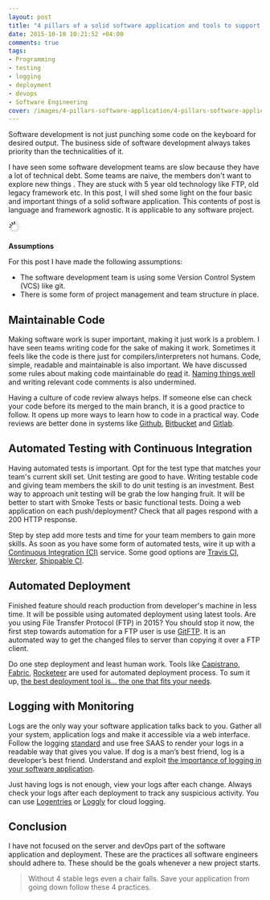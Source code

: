```yaml
---
layout: post
title: "4 pillars of a solid software application and tools to support it"
date: 2015-10-10 10:21:52 +04:00
comments: true
tags:
- Programming
- testing
- logging
- deployment
- devops
- Software Engineering
cover: /images/4-pillars-software-application/4-pillars-software-application.png
---
```


Software development is not just punching some code on the keyboard for desired output. The business side of software development always takes priority than the technicalities of it.  

I have seen some software development teams are slow because they have a lot of technical debt. Some teams are naive, the members don't want to explore new things . They are stuck with 5 year old technology like FTP, old legacy framework etc. In this post, I will shed some light on the four basic and important things of a solid software application. This contents of post is language and framework agnostic. It is applicable to any software project.

<img class="center" src="/images/generic/loading.gif" data-echo="/images/4-pillars-software-application/4-pillars-software-application.png" title="4 pillars of a solid software application" alt="4 pillars of a solid software application">

<!-- more -->

**Assumptions**

For this post I have made the following assumptions:

* The software development team is using some Version Control System (VCS) like git.
* There is some form of project management and team structure in place.

## Maintainable Code

Making software work is super important, making it just work is a problem. I have seen teams writing code for the sake of making it work. Sometimes it feels like the code is there just for compilers/interpreters not humans. Code, simple, readable and maintainable is also important. We have discussed some rules about making code maintainable do [read](http://blog.yipl.com.np/7-golden-rules-of-simple-clean-code/) it. [Naming things well](http://www.slideshare.net/pirhilton/how-to-name-things-the-hardest-problem-in-programming) and writing relevant code comments is also undermined.  

Having a culture of code review always helps. If someone else can check your code before its merged to the main branch, it is a good practice to follow. It opens up more ways to learn how to code in a practical way. Code reviews are better done in systems like [Github](http://github.com), [Bitbucket](http://bitbucket.org) and [Gitlab](http://gitlab.com).

## Automated Testing with Continuous Integration

Having automated tests is important. Opt for the test type that matches your team's current skill set. Unit testing are good to have. Writing testable code and giving team members the skill to do unit testing is an investment. Best way to approach unit testing will be grab the low hanging fruit. It will be better to start with Smoke Tests or basic functional tests. Doing a web application on each push/deployment? Check that all pages respond with a 200 HTTP response.

Step by step add more tests and time for your team members to gain more skills. As soon as you have some form of automated tests, wire it up with a [Continuous Integration (CI)](https://en.wikipedia.org/wiki/Continuous_integration) service. Some good options are [Travis CI](https://travis-ci.com), [Wercker](http://wercker.com), [Shippable CI](http://shippable.com).

## Automated Deployment

Finished feature should reach production from developer's machine in less time. It will be possible using automated deployment using latest tools. Are you using File Transfer Protocol (FTP) in 2015? You should stop it now, the first step towards automation for a FTP user is use [GitFTP](http://git-ftp.github.io/git-ftp/). It is an automated way to get the changed files to server than copying it over a FTP client.

Do one step deployment and least human work. Tools like [Capistrano](http://capistranorb.com/), [Fabric](http://www.fabfile.org/), [Rocketeer](http://rocketeer.autopergamene.eu/) are used for automated deployment process. To sum it up, [the best deployment tool is... the one that fits your needs](http://geshan.com.np/blog/2015/08/the-best-automated-deployment-tool-the-one-that-fits-your-needs/).

## Logging with Monitoring

Logs are the only way your software application talks back to you. Gather all your system, application logs and make it accessible via a web interface. Follow the logging [standard](https://tools.ietf.org/html/rfc5424) and use free SAAS to render your logs in a readable way that gives you value. If dog is a man’s best friend, log is a developer’s best friend. Understand and exploit [the importance of logging in your software application](http://geshan.com.np/blog/2015/08/importance-of-logging-in-your-applications/).

Just having logs is not enough, view your logs after each change. Always check your logs after each deployment to track any suspicious activity. You can use [Logentries](http://logentries.com) or [Loggly](http://loggly.com) for cloud logging.  

## Conclusion

I have not focused on the server and devOps part of the software application and deployment. These are the practices all software engineers should adhere to. These should be the goals whenever a new project starts.

> Without 4 stable legs even a chair falls. Save your application from going down follow these 4 practices.
